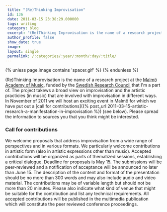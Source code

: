 ```yaml
---
 title: "(Re)Thinking Improvisation"
 id: 136
 date: 2011-03-15 23:38:29.000000
 tags: writing
 category: blog
 excerpt: "(Re)Thinking Improvisation is the name of a research project at the MalmÃ¶ Academy of Music, funded by the Swedish Research Council that I'm a part of. The project takews a broad view on improvisati..."
 author_profile: false
 show_date: true
 image: 
 layout: single
 permalink: /:categories/:year/:month/:day/:title/
---
```

{% unless page.image contains 'spacer.gif' %}
{% endunless %}

(Re)Thinking Improvisation is the name of a research project at the <a href="http://www.mhm.lu.se">Malmö Academy of Music</a>, funded by the <a href="http://www.vr.se">Swedish Research Council</a> that I'm a part of. The project takews a broad view on improvisation and the artistic practicies (in music) that are involved with improvisation in different ways. In November of 2011 we will host an exciting event in Malmö for which we have put out a [call for contributions]({% post_url 2011-03-15-artistic-research-a-manifestation-in-improvisation %}) (see below). Please spread the information to sources you that you think might be interested.

<h3>Call for contributions</h3>

We welcome proposals that address improvisation from a wide range of perspectives and in various formats. We particularly welcome contributions in artistic form (also in artistic expressions other than music). Accepted contributions will be organized as parts of thematized sessions, establishing a critical dialogue. Deadline for proposals is May 15. The submissions will be peer-reviewed and a notification of acceptance will be announced no later than June 15. The description of the content and format of the presentation should be no more than 300 words and may also include audio and video material. The contributions may be of variable length but should not be more than 20 minutes. Please also indicate what kind of venue that might be suitable for the contribution and list any technical requirements. All accepted contributions will be published in the multimedia publication which will constitute the peer reviewed conference proceedings. 
